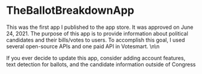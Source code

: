 # TheBallotBreakdownApp

This was the first app I published to the app store. It was approved on June 24, 2021.
The purpose of this app is to provide information about political candidates and their bills/votes to users.
To accomplish this goal, I used several open-source APIs and one paid API in Votesmart.
\n\n

If you ever decide to update this app, consider adding account features, text detection for ballots, and the candidate information outside of Congress
